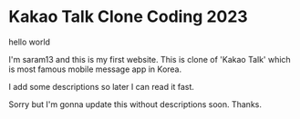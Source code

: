 # Kakao Talk Clone Coding 2023

hello world

I'm saram13
and this is my first website.
This is clone of 'Kakao Talk' which is most famous mobile message app in Korea.

I add some descriptions
so later I can read it fast.

Sorry but
I'm gonna update this without descriptions soon. Thanks.
